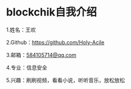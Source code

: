 # blockchik自我介绍
1.姓名：王欢

2.Github：https://github.com/Holy-Acile

3.邮箱：584105714@qq.com

4.专业：信息安全

5.兴趣：刷刷视频，看看小说，听听音乐，放松放松

